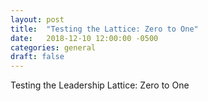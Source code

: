 ```yaml
---
layout: post
title:  "Testing the Lattice: Zero to One"
date:   2018-12-10 12:00:00 -0500
categories: general
draft: false
---
```


Testing the Leadership Lattice: Zero to One


